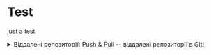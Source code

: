 # Test
just a test

<details>
<summary>Віддалені репозиторії: Push & Pull -- віддалені репозиторії в Git!</summary>
<p>

![Push \& Pull -- Git Remotes!](https://github.com/ValeriiZa/kottans-frontend/blob/019c55fde9ec9bbf306033b6d05c4e6ebc1a6fae/Screenshot%202022-08-03%20at%2023.03.15.png)

 </p>
</details>
